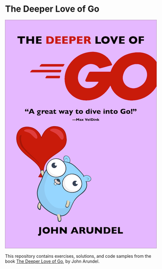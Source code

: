 # The Deeper Love of Go

[![](cover_small.png)](https://bitfieldconsulting.com/books/love)

This repository contains exercises, solutions, and code samples from the book [The Deeper Love of Go](https://bitfieldconsulting.com/books/love), by John Arundel.
